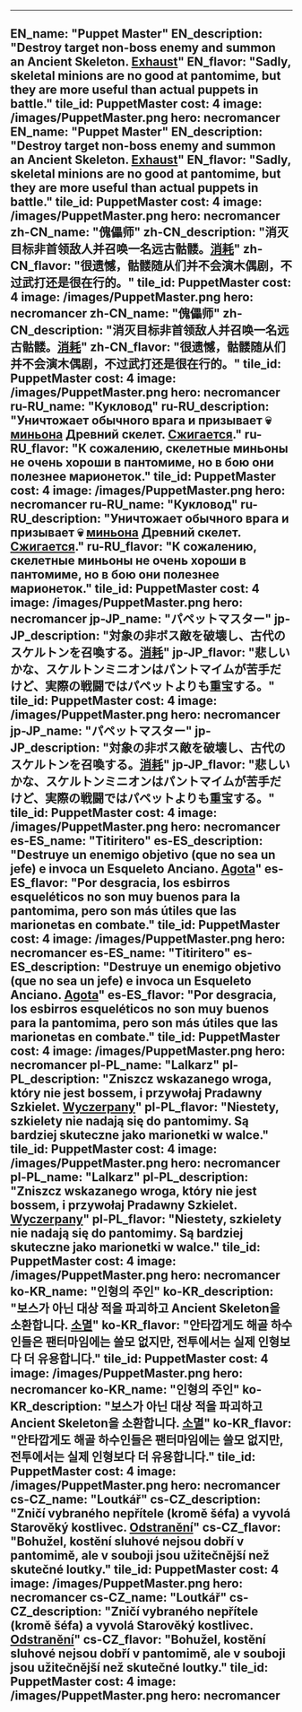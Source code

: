 ---

EN_name: "Puppet Master"
EN_description: "Destroy target non-boss enemy and summon an Ancient Skeleton. <u>Exhaust</u>"
EN_flavor: "Sadly, skeletal minions are no good at pantomime, but they are more useful than actual puppets in battle."
tile_id: PuppetMaster
cost: 4
image: /images/PuppetMaster.png
hero: necromancer
EN_name: "Puppet Master"
EN_description: "Destroy target non-boss enemy and summon an Ancient Skeleton. <u>Exhaust</u>"
EN_flavor: "Sadly, skeletal minions are no good at pantomime, but they are more useful than actual puppets in battle."
tile_id: PuppetMaster
cost: 4
image: /images/PuppetMaster.png
hero: necromancer
zh-CN_name: "傀儡师"
zh-CN_description: "消灭目标非首领敌人并召唤一名远古骷髅。<u>消耗</u>"
zh-CN_flavor: "很遗憾，骷髅随从们并不会演木偶剧，不过武打还是很在行的。"
tile_id: PuppetMaster
cost: 4
image: /images/PuppetMaster.png
hero: necromancer
zh-CN_name: "傀儡师"
zh-CN_description: "消灭目标非首领敌人并召唤一名远古骷髅。<u>消耗</u>"
zh-CN_flavor: "很遗憾，骷髅随从们并不会演木偶剧，不过武打还是很在行的。"
tile_id: PuppetMaster
cost: 4
image: /images/PuppetMaster.png
hero: necromancer
ru-RU_name: "Кукловод"
ru-RU_description: "Уничтожает обычного врага и призывает 💀 <u>миньона</u> Древний скелет. <u>Сжигается</u>."
ru-RU_flavor: "К сожалению, скелетные миньоны не очень хороши в пантомиме, но в бою они полезнее марионеток."
tile_id: PuppetMaster
cost: 4
image: /images/PuppetMaster.png
hero: necromancer
ru-RU_name: "Кукловод"
ru-RU_description: "Уничтожает обычного врага и призывает 💀 <u>миньона</u> Древний скелет. <u>Сжигается</u>."
ru-RU_flavor: "К сожалению, скелетные миньоны не очень хороши в пантомиме, но в бою они полезнее марионеток."
tile_id: PuppetMaster
cost: 4
image: /images/PuppetMaster.png
hero: necromancer
jp-JP_name: "パペットマスター"
jp-JP_description: "対象の非ボス敵を破壊し、古代のスケルトンを召喚する。<u>消耗</u>"
jp-JP_flavor: "悲しいかな、スケルトンミニオンはパントマイムが苦手だけど、実際の戦闘ではパペットよりも重宝する。"
tile_id: PuppetMaster
cost: 4
image: /images/PuppetMaster.png
hero: necromancer
jp-JP_name: "パペットマスター"
jp-JP_description: "対象の非ボス敵を破壊し、古代のスケルトンを召喚する。<u>消耗</u>"
jp-JP_flavor: "悲しいかな、スケルトンミニオンはパントマイムが苦手だけど、実際の戦闘ではパペットよりも重宝する。"
tile_id: PuppetMaster
cost: 4
image: /images/PuppetMaster.png
hero: necromancer
es-ES_name: "Titiritero"
es-ES_description: "Destruye un enemigo objetivo (que no sea un jefe) e invoca un Esqueleto Anciano. <u>Agota</u>"
es-ES_flavor: "Por desgracia, los esbirros esqueléticos no son muy buenos para la pantomima, pero son más útiles que las marionetas en combate."
tile_id: PuppetMaster
cost: 4
image: /images/PuppetMaster.png
hero: necromancer
es-ES_name: "Titiritero"
es-ES_description: "Destruye un enemigo objetivo (que no sea un jefe) e invoca un Esqueleto Anciano. <u>Agota</u>"
es-ES_flavor: "Por desgracia, los esbirros esqueléticos no son muy buenos para la pantomima, pero son más útiles que las marionetas en combate."
tile_id: PuppetMaster
cost: 4
image: /images/PuppetMaster.png
hero: necromancer
pl-PL_name: "Lalkarz"
pl-PL_description: "Zniszcz wskazanego wroga, który nie jest bossem, i przywołaj Pradawny Szkielet. <u>Wyczerpany</u>"
pl-PL_flavor: "Niestety, szkielety nie nadają się do pantomimy. Są bardziej skuteczne jako marionetki w walce."
tile_id: PuppetMaster
cost: 4
image: /images/PuppetMaster.png
hero: necromancer
pl-PL_name: "Lalkarz"
pl-PL_description: "Zniszcz wskazanego wroga, który nie jest bossem, i przywołaj Pradawny Szkielet. <u>Wyczerpany</u>"
pl-PL_flavor: "Niestety, szkielety nie nadają się do pantomimy. Są bardziej skuteczne jako marionetki w walce."
tile_id: PuppetMaster
cost: 4
image: /images/PuppetMaster.png
hero: necromancer
ko-KR_name: "인형의 주인"
ko-KR_description: "보스가 아닌 대상 적을 파괴하고 Ancient Skeleton을 소환합니다. <u>소멸</u>"
ko-KR_flavor: "안타깝게도 해골 하수인들은 팬터마임에는 쓸모 없지만, 전투에서는 실제 인형보다 더 유용합니다."
tile_id: PuppetMaster
cost: 4
image: /images/PuppetMaster.png
hero: necromancer
ko-KR_name: "인형의 주인"
ko-KR_description: "보스가 아닌 대상 적을 파괴하고 Ancient Skeleton을 소환합니다. <u>소멸</u>"
ko-KR_flavor: "안타깝게도 해골 하수인들은 팬터마임에는 쓸모 없지만, 전투에서는 실제 인형보다 더 유용합니다."
tile_id: PuppetMaster
cost: 4
image: /images/PuppetMaster.png
hero: necromancer
cs-CZ_name: "Loutkář"
cs-CZ_description: "Zničí vybraného nepřítele (kromě šéfa) a vyvolá Starověký kostlivec. <u>Odstranění</u>"
cs-CZ_flavor: "Bohužel, kostění sluhové nejsou dobří v pantomimě, ale v souboji jsou užitečnější než skutečné loutky."
tile_id: PuppetMaster
cost: 4
image: /images/PuppetMaster.png
hero: necromancer
cs-CZ_name: "Loutkář"
cs-CZ_description: "Zničí vybraného nepřítele (kromě šéfa) a vyvolá Starověký kostlivec. <u>Odstranění</u>"
cs-CZ_flavor: "Bohužel, kostění sluhové nejsou dobří v pantomimě, ale v souboji jsou užitečnější než skutečné loutky."
tile_id: PuppetMaster
cost: 4
image: /images/PuppetMaster.png
hero: necromancer
---